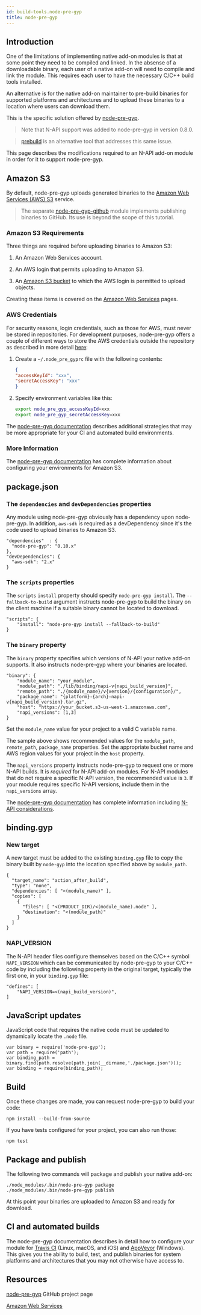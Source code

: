 ```yaml
---
id: build-tools.node-pre-gyp
title: node-pre-gyp
---
```


## Introduction 

One of the limitations of implementing native add-on modules is that at some point they need to be compiled and linked. In the absense of a downloadable binary, each user of a native add-on will need to compile and link the module. This requires each user to have the necessary C/C++ build tools installed. 

An alternative is for the native add-on maintainer to pre-build binaries for supported platforms and architectures and to upload these binaries to a location where users can download them.

This is the specific solution offered by [node-pre-gyp](https://github.com/mapbox/node-pre-gyp). 

> Note that N-API support was added to node-pre-gyp in version 0.8.0.

> [prebuild](prebuild.html) is an alternative tool that addresses this same issue.

This page describes the modifications required to an N-API add-on module in order for it to support node-pre-gyp. 

## Amazon S3

By default, node-pre-gyp uploads generated binaries to the [Amazon Web Services (AWS) S3](https://aws.amazon.com/s3/) service. 

> The separate [node-pre-gyp-github](https://github.com/bchr02/node-pre-gyp-github) module implements publishing binaries to GitHub. Its use is beyond the scope of this tutorial. 


### Amazon S3 Requirements 

Three things are required before uploading binaries to Amazon S3:

1. An Amazon Web Services account. 

2. An AWS login that permits uploading to Amazon S3. 

3. An [Amazon S3 bucket](https://docs.aws.amazon.com/AmazonS3/latest/dev/UsingBucket.html) to which the AWS login is permitted to upload objects.

Creating these items is covered on the [Amazon Web Services](https://aws.amazon.com) pages. 

### AWS Credentials

For security reasons, login credentials, such as those for AWS, must never be stored in repositories. For development purposes, node-pre-gyp offers a couple of different ways to store the AWS credentials outside the repository as described in more detail [here](https://github.com/mapbox/node-pre-gyp#3-configure-aws-credentials):

1. Create a `~/.node_pre_gyprc` file with the following contents:

    ```json
    {
    "accessKeyId": "xxx",
    "secretAccessKey": "xxx"
    }
    ```

2. Specify environment variables like this:

    ```bash
    export node_pre_gyp_accessKeyId=xxx
    export node_pre_gyp_secretAccessKey=xxx
    ```

The [node-pre-gyp documentation](https://github.com/mapbox/node-pre-gyp#3-configure-aws-credentials) describes additional strategies that may be more appropriate for your CI and automated build environments. 

### More Information

The [node-pre-gyp documentation](https://github.com/mapbox/node-pre-gyp#s3-hosting) has complete information about configuring your environments for Amazon S3. 

## package.json

### The `dependencies` and `devDependencies` properties

Any module using node-pre-gyp obviously has a dependency upon node-pre-gyp. In addition, `aws-sdk` is required as a devDependency since it's the code used to upload binaries to Amazon S3. 

```
"dependencies"  : {
  "node-pre-gyp": "0.10.x"
},
"devDependencies": {
  "aws-sdk": "2.x"
}
```

### The `scripts` properties

The `scripts` `install` property should specify `node-pre-gyp install`. The `--fallback-to-build` argument instructs node-pre-gyp to build the binary on the client machine if a suitable binary cannot be located to download. 

```
"scripts": {
    "install": "node-pre-gyp install --fallback-to-build"
}
```

### The `binary` property

The `binary` property specifies which versions of N-API your native add-on supports. It also instructs node-pre-gyp where your binaries are located. 

```
"binary": {
    "module_name": "your_module",
    "module_path": "./lib/binding/napi-v{napi_build_version}",
    "remote_path": "./{module_name}/v{version}/{configuration}/",
    "package_name": "{platform}-{arch}-napi-v{napi_build_version}.tar.gz",
    "host": "https://your_bucket.s3-us-west-1.amazonaws.com",
    "napi_versions": [1,3]
}
```

Set the `module_name` value for your project to a valid C variable name.

The sample above shows recommended values for the `module_path`, `remote_path`, `package_name` properties. Set the appropriate bucket name and AWS region values for your project in the `host` property. 

The `napi_versions` property instructs node-pre-gyp to request one or more N-API builds. It is _required_ for N-API add-on modules. For N-API modules that do not require a specific N-API version, the recommended value is `3`. If your module requires specific N-API versions, include them in the `napi_versions` array. 

The [node-pre-gyp documentation](https://github.com/mapbox/node-pre-gyp#1-add-new-entries-to-your-packagejson) has complete information including [N-API considerations](https://github.com/mapbox/node-pre-gyp#n-api-considerations).

## binding.gyp

### New target

A new target must be added to the existing `binding.gyp` file to copy the binary built by `node-gyp` into the location specified above by `module_path`.

```
{
  "target_name": "action_after_build",
  "type": "none",
  "dependencies": [ "<(module_name)" ],
  "copies": [
	{
	  "files": [ "<(PRODUCT_DIR)/<(module_name).node" ],
	  "destination": "<(module_path)"
	}
  ]
}
```

### NAPI_VERSION

The N-API header files configure themselves based on the C/C++ symbol `NAPI_VERSION` which can be communicated by node-pre-gyp to your C/C++ code by including the following property in the original target, typically the first one, in your `binding.gyp` file:

```
"defines": [
	"NAPI_VERSION=<(napi_build_version)",
]
```

## JavaScript updates

JavaScript code that requires the native code must be updated to dynamically locate the `.node` file.

```
var binary = require('node-pre-gyp');
var path = require('path');
var binding_path = binary.find(path.resolve(path.join(__dirname,'./package.json')));
var binding = require(binding_path);
```

## Build

Once these changes are made, you can request node-pre-gyp to build your code:

```
npm install --build-from-source
```

If you have tests configured for your project, you can also run those:

```
npm test
```

## Package and publish

The following two commands will package and publish your native add-on:

```
./node_modules/.bin/node-pre-gyp package
./node_modules/.bin/node-pre-gyp publish
```

At this point your binaries are uploaded to Amazon S3 and ready for download. 

## CI and automated builds

The node-pre-gyp documentation describes in detail how to configure your module for [Travis CI](https://github.com/mapbox/node-pre-gyp#travis-automation) (Linux, macOS, and iOS) and [AppVeyor](https://github.com/mapbox/node-pre-gyp#appveyor-automation) (Windows). This gives you the ability to build, test, and publish binaries for system platforms and architectures that you may not otherwise have access to. 

## Resources

[node-pre-gyp](https://github.com/mapbox/node-pre-gyp) GitHub project page

[Amazon Web Services](https://aws.amazon.com)
